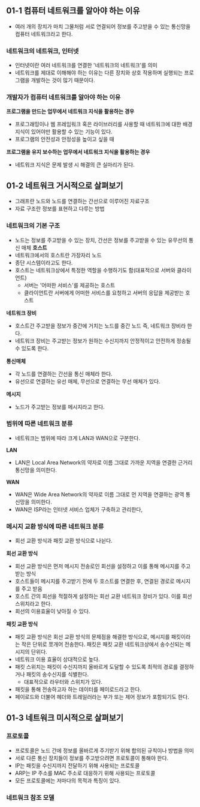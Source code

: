 ## 01-1 컴퓨터 네트워크를 알아야 하는 이유
- 여러 개의 장치가 마치 그물처럼 서로 연결되어 정보를 주고받을 수 있는 통신망을 컴퓨터 네트워크라고 한다.
### 네트워크의 네트워크, 인터넷
- 인터넷이란 여러 네트워크를 연결한 '네트워크의 네트워크'를 의미
- 네트워크를 제대로 이해해야 하는 이유는 다른 장치와 상호 작용하며 실행되는 프로그램을 개발하는 것이 많기 때문이다.
### 개발자가 컴퓨터 네트워크를 알아야 하는 이유
**프로그램을 만드는 업무에서 네트워크 지식을 활용하는 경우**
- 프로그래밍이나 웹 프레임워크 혹은 라이브러리를 사용할 때 네트워크에 대한 배경지식이 있어야만 활용할 수 있는 기능이 있다.
- 프로그램의 안전성과 안정성을 높이고 싶을 때

**프로그램을 유지 보수하는 업무에서 네트워크 지식을 활용하는 경우**
- 네트워크 지식은 문제 발생 시 해결의 큰 실마리가 된다.
## 01-2 네트워크 거시적으로 살펴보기
- 그래프란 노드와 노드를 연결하는 간선으로 이루어진 자료구조
- 자료 구조란 정보를 표현하고 다루는 방법
### 네트워크의 기본 구조
- 노드는 정보를 주고받을 수 있는 장치, 간선은 정보를 주고받을 수 있는 유무선의 통신 매체
**호스트**
- 네트워크에서의 호스트란 가장자리 노드
- 종단 시스템이라고도 한다.
- 호스트는 네트워크상에서 특정한 역할을 수행하기도 함(대표적으로 서버와 클라이언트)
	- 서버는 '어떠한 서비스'를 제공하는 호스트
	- 클라이언트란 서버에게 어떠한 서비스를 요청하고 서버의 응답을 제공받는 호스트

**네트워크 장비**
- 호스트간 주고받을 정보가 중간에 거치는 노드를 중간 노드 즉, 네트워크 장비라 한다.
- 네트워크 장비는 주고받는 정보가 원하는 수신지까지 안정적이고 안전하게 정송될 수 있도록 한다.

**통신매체**
- 각 노드를 연결하는 간선을 통신 매체라 한다.
- 유선으로 연결하는 유선 매체, 무선으로 연결하는 무선 매체가 있다.

**메시지**
- 노드가 주고받는 정보를 메시지라고 한다.

### 범위에 따른 네트워크 분류
- 네트워크는 범위에 따라 크게 LAN과 WAN으로 구분한다.

**LAN**
- LAN은 Local Area Network의 약자로 이름 그대로 가까운 지역을 연결한 근거리 통신망을 의미한다.

**WAN**
- WAN은 Wide Area Network의 약자로 이름 그대로 먼 지역을 연결하는 광역 통신망을 의미한다.
- WAN은 ISP라는 인터넷 서비스 업체가 구축하고 관리한다,

### 메시지 교환 방식에 따른 네트워크 분류
- 회선 교환 방식과 패킷 교환 방식으로 나뉜다.

**회선 교환 방식**
- 회선 교환 방식은 먼저 메시지 전송로인 회선을 설정하고 이를 통해 메시지를 주고받는 방식
- 호스트들이 메시지를 주고받기 전에 두 호스트를 연결한 후, 연결된 경로로 메시지를 주고 받음
- 호스트 간의 회선을 적절하게 설정하는 회선 교환 네트워크 장비가 있다. 이를 회선 스위치라고 한다.
- 회선의 이용효율이 낮아질 수 있다.

**패킷 교환 방식**
- 패킷 교환 방식은 회선 교환 방식의 문제점을 해결한 방식으로, 메시지를 패킷이라는 작은 단위로 쪼개어 전송한다. 패킷은 패킷 교환 네트워크상에서 송수신되는 메시지의 단위다.
- 네트워크 이용 효율이 상대적으로 높다.
- 패킷 스위치는 패킷이 수신지까지 올바르게 도달할 수 있도록 최적의 경로를 결정하거나 패킷의 송수신지를 식별한다.
	- 대표적으로 라우터와 스위치가 있다.
- 패킷을 통해 전송하고자 하는 데이터를 페이로드라고 한다.
- 페이로드와 더불어 헤더와 트레일러라는 부가 또는 제어 정보가 포함되기도 한다.

## 01-3 네트워크 미시적으로 살펴보기
### 프로토콜
- 프로토콜은 노드 간에 정보를 올바르게 주기받기 위해 합의된 규칙이나 방법을 의미
- 서로 다른 통신 장치들이 정보를 주고받으려면 프로토콜이 통해야 한다.
- IP는 패킷을 수신지까지 전달하기 위해 사용되는 프로토콜
- ARP는 IP 주소를 MAC 주소로 대응하기 위해 사용되는 프로토콜
- 모든 프로토콜에는 저마다의 목적과 특징이 있다.

### 네트워크 참조 모델

